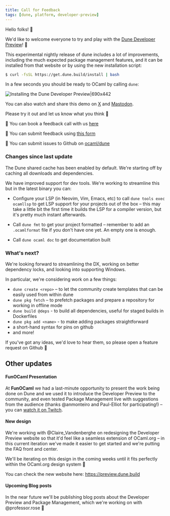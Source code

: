 ```yaml
---
title: Call for Feedback
tags: [dune, platform, developer-preview]
---
```


Hello folks! 👋 

We'd like to welcome everyone to try and play with the [Dune Developer Preview](https://preview.dune.build)! 🎉

This experimental nightly release of dune includes a lot of improvements, including the much expected package management features, and it can be installed from that website or by using the new installation script:

```bash
$ curl -fsSL https://get.dune.build/install | bash
```

In a few seconds you should be ready to OCaml by calling `dune`:

![Installing the Dune Developer Preview|690x442](upload://bAs05aK4zwlNnd5BsiWgaaXXAA2.gif)

You can also watch and share this demo on [X](https://x.com/leostera/status/1838969568795979922) and [Mastodon](https://mas.to/deck/@leostera/113198996085937679).


Please try it out and let us know what you think 🙏 

📅 You can book a feedback call with us [here](https://calendar.google.com/calendar/u/0/appointments/schedules/AcZssZ3HaJbskiCLHqLS6Oi1S3-rWYwv0hb_Iz8O9VlspuDdK5qbXYUZDpRRlWfEY1GP8KFy6XY8MFb9)

📝 You can submit feedback using [this form](https://docs.google.com/forms/u/2/d/e/1FAIpQLSda-mOTHIdATTt_e9dFmNgUCy-fD55Qzr3bGGsxpfY_Ecfyxw/viewform?usp=send_form)

🐛 You can submit issues to Github on [ocaml/dune](https://github.com/ocaml/dune/issues/new/choose)

### Changes since last update

The Dune shared cache has been enabled by default. We're starting off by caching all downloads and dependencies.

We have improved support for dev tools. We're working to streamline this but in the latest binary you can:

* Configure your LSP (in Neovim, Vim, Emacs, etc) to call `dune tools exec ocamllsp` to get LSP support for your projects out of the box – this may take a little bit the first time it builds the LSP for a compiler version, but it's pretty much instant afterwards.

* Call `dune fmt` to get your project formatted – remember to add an `.ocamlformat` file if you don't have one yet. An empty one is enough.

* Call `dune ocaml doc` to get documentation built 

### What's next?

We're looking forward to streamlining the DX, working on better dependency locks, and looking into supporting Windows.

In particular, we're considering work on a few things:

* `dune create <repo>` – to let the community create templates that can be easily used from within dune
* `dune pkg fetch` – to prefetch packages and prepare a repository for working in offline mode
* `dune build @deps` - to build all dependencies, useful for staged builds in Dockerfiles
* `dune pkg add <name>` - to make adding packages straightforward
* a short-hand syntax for pins on github
* and more!

If you've got any ideas, we'd love to hear them, so please open a feature request on Github 🙏 


## Other updates

#### FunOCaml Presentation
At **FunOCaml** we had a last-minute opportunity to present the work being done on Dune and we used it to introduce the Developer Preview to the community, and even tested Package Management live with suggestions from the audience (thanks @anmonteiro and Paul-Elliot for participating!) – you can [watch it on Twitch](https://www.twitch.tv/videos/2252408016?t=08h12m00s).

#### New design
We're working with @Claire_Vandenberghe on redesigning the Developer Preview website so that it'd feel like a seamless extension of OCaml.org – in this current iteration we've made it easier to get started and we're putting the FAQ front and center.

We'll be iterating on this design in the coming weeks until it fits perfectly within the OCaml.org design system 🎨 

You can check the new website here: https://preview.dune.build

#### Upcoming Blog posts
In the near future we'll be publishing blog posts about the Developer Preview and Package Management, which we're working on with @professor.rose 👏
